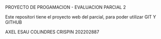 PROYECTO DE PROGAMACION - EVALUACION PARCIAL 2

Este repositori  tiene el proyecto web del parcial, para poder utilizar GIT Y GITHUB

AXEL ESAU COLINDRES CRISPIN
202202887